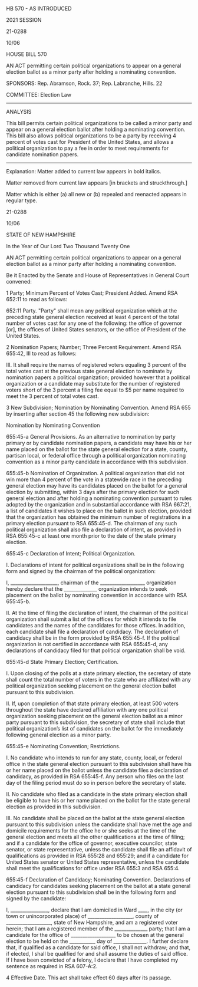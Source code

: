  HB 570 - AS INTRODUCED

 

 

2021 SESSION

 21-0288

 10/06

 

HOUSE BILL 570

 

AN ACT permitting certain political organizations to appear on a general election ballot as a minor party after holding a nominating convention.

 

SPONSORS: Rep. Abramson, Rock. 37; Rep. Labranche, Hills. 22

 

COMMITTEE: Election Law

 

-----------------------------------------------------------------

 

ANALYSIS

 

 This bill permits certain political organizations to be called a minor party and appear on a general election ballot after holding a nominating convention. This bill also allows political organizations to be a party by receiving 4 percent of votes cast for President of the United States, and allows a political organization to pay a fee in order to meet requirements for candidate nomination papers.

 

- - - - - - - - - - - - - - - - - - - - - - - - - - - - - - - - - - - - - - - - - - - - - - - - - - - - - - - - - - - - - - - - - - - - - - - - - - - 

 

Explanation: Matter added to current law appears in bold italics.

 Matter removed from current law appears [in brackets and struckthrough.]

 Matter which is either (a) all new or (b) repealed and reenacted appears in regular type.

 21-0288

 10/06

 

STATE OF NEW HAMPSHIRE

 

In the Year of Our Lord Two Thousand Twenty One

 

AN ACT permitting certain political organizations to appear on a general election ballot as a minor party after holding a nominating convention.

 

Be it Enacted by the Senate and House of Representatives in General Court convened:

 

 1 Party; Minimum Percent of Votes Cast; President Added. Amend RSA 652:11 to read as follows:

 652:11 Party. "Party" shall mean any political organization which at the preceding state general election received at least 4 percent of the total number of votes cast for any one of the following: the office of governor [or], the offices of United States senators, or the office of President of the United States. 

 2 Nomination Papers; Number; Three Percent Requirement. Amend RSA 655:42, III to read as follows:

 III. It shall require the names of registered voters equaling 3 percent of the total votes cast at the previous state general election to nominate by nomination papers a political organization; provided however that a political organization or a candidate may substitute for the number of registered voters short of the 3 percent a filing fee equal to $5 per name required to meet the 3 percent of total votes cast.

 3 New Subdivision; Nomination by Nominating Convention. Amend RSA 655 by inserting after section 45 the following new subdivision:

Nomination by Nominating Convention

 655:45-a General Provisions. As an alternative to nomination by party primary or by candidate nomination papers, a candidate may have his or her name placed on the ballot for the state general election for a state, county, partisan local, or federal office through a political organization nominating convention as a minor party candidate in accordance with this subdivision.

 655:45-b Nomination of Organization. A political organization that did not win more than 4 percent of the vote in a statewide race in the preceding general election may have its candidates placed on the ballot for a general election by submitting, within 3 days after the primary election for such general election and after holding a nominating convention pursuant to rules adopted by the organization and in substantial accordance with RSA 667:21, a list of candidates it wishes to place on the ballot in such election, provided that the organization has obtained the minimum number of registrations in a primary election pursuant to RSA 655:45-d. The chairman of any such political organization shall also file a declaration of intent, as provided in RSA 655:45-c at least one month prior to the date of the state primary election.

 655:45-c Declaration of Intent; Political Organization. 

 I. Declarations of intent for political organizations shall be in the following form and signed by the chairman of the political organization: 

 I, \_\_\_\_\_\_\_\_\_\_\_\_\_\_\_\_\_\_\_\_, chairman of the \_\_\_\_\_\_\_\_\_\_\_\_\_\_\_\_\_\_\_ organization hereby declare that the \_\_\_\_\_\_\_\_\_\_\_\_\_\_ organization intends to seek placement on the ballot by nominating convention in accordance with RSA 655:45-b. 

 II. At the time of filing the declaration of intent, the chairman of the political organization shall submit a list of the offices for which it intends to file candidates and the names of the candidates for those offices. In addition, each candidate shall file a declaration of candidacy. The declaration of candidacy shall be in the form provided by RSA 655:45-f. If the political organization is not certified in accordance with RSA 655:45-d, any declarations of candidacy filed for that political organization shall be void. 

 655:45-d State Primary Election; Certification. 

 I. Upon closing of the polls at a state primary election, the secretary of state shall count the total number of voters in the state who are affiliated with any political organization seeking placement on the general election ballot pursuant to this subdivision.

 II. If, upon completion of that state primary election, at least 500 voters throughout the state have declared affiliation with any one political organization seeking placement on the general election ballot as a minor party pursuant to this subdivision, the secretary of state shall include that political organization’s list of candidates on the ballot for the immediately following general election as a minor party. 

 655:45-e Nominating Convention; Restrictions.

 I. No candidate who intends to run for any state, county, local, or federal office in the state general election pursuant to this subdivision shall have his or her name placed on the ballot unless the candidate files a declaration of candidacy, as provided in RSA 655:45-f. Any person who files on the last day of the filing period must do so in person before the secretary of state.

 II. No candidate who filed as a candidate in the state primary election shall be eligible to have his or her name placed on the ballot for the state general election as provided in this subdivision.

 III. No candidate shall be placed on the ballot at the state general election pursuant to this subdivision unless the candidate shall have met the age and domicile requirements for the office he or she seeks at the time of the general election and meets all the other qualifications at the time of filing; and if a candidate for the office of governor, executive councilor, state senator, or state representative, unless the candidate shall file an affidavit of qualifications as provided in RSA 655:28 and 655:29; and if a candidate for United States senator or United States representative, unless the candidate shall meet the qualifications for office under RSA 655:3 and RSA 655:4.

 655:45-f Declaration of Candidacy; Nominating Convention. Declarations of candidacy for candidates seeking placement on the ballot at a state general election pursuant to this subdivision shall be in the following form and signed by the candidate:

I, \_\_\_\_\_\_\_\_\_\_\_\_\_\_\_\_, declare that I am domiciled in Ward \_\_\_\_, in the city (or town or unincorporated place) of \_\_\_\_\_\_\_\_\_\_\_\_\_\_\_\_\_\_\_, county of \_\_\_\_\_\_\_\_\_\_\_\_\_\_\_\_\_\_\_, state of New Hampshire, and am a registered voter herein; that I am a registered member of the \_\_\_\_\_\_\_\_\_\_\_\_\_\_ party; that I am a candidate for the office of \_\_\_\_\_\_\_\_\_\_\_\_\_\_\_\_\_\_\_ to be chosen at the general election to be held on the \_\_\_\_\_\_\_\_\_\_\_ day of \_\_\_\_\_\_\_\_\_\_\_\_\_\_. I further declare that, if qualified as a candidate for said office, I shall not withdraw; and that, if elected, I shall be qualified for and shall assume the duties of said office. If I have been convicted of a felony, I declare that I have completed my sentence as required in RSA 607-A:2.

 4 Effective Date. This act shall take effect 60 days after its passage.

